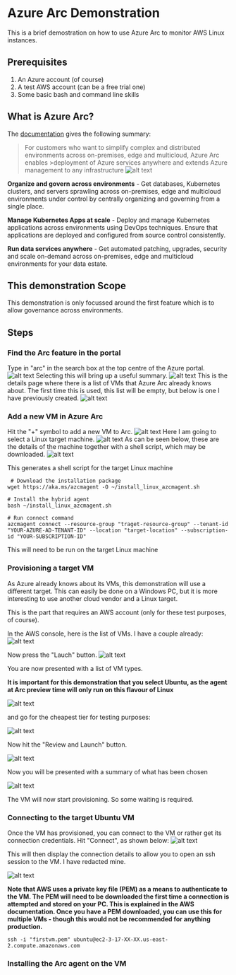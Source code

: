# Azure Arc Demonstration
This is a brief demostration on how to use Azure Arc to monitor AWS Linux instances.

## Prerequisites
1. An Azure account (of course)
2. A test AWS account (can be a free trial one)
3. Some basic bash and command line skills

## What is Azure Arc?
The [documentation](https://azure.microsoft.com/en-gb/services/azure-arc/) gives the following summary:

>For customers who want to simplify complex and distributed environments across on-premises, edge and multicloud, Azure Arc enables >deployment of Azure services anywhere and extends Azure management to any infrastructure
![alt text](https://github.com/jometzg/arc-demo/blob/master/overview.png "Arc overview")

**Organize and govern across environments** - Get databases, Kubernetes clusters, and servers sprawling across on-premises, edge and multicloud environments under control by centrally organizing and governing from a single place.

**Manage Kubernetes Apps at scale** - Deploy and manage Kubernetes applications across environments using DevOps techniques. Ensure that applications are deployed and configured from source control consistently.

**Run data services anywhere** - Get automated patching, upgrades, security and scale on-demand across on-premises, edge and multicloud environments for your data estate.

## This demonstration Scope
This demonstration is only focussed around the first feature which is to allow governance across environments. 

## Steps
### Find the Arc feature in the portal
Type in "arc" in the search box at the top centre of the Azure portal.
![alt text](https://github.com/jometzg/arc-demo/blob/master/find-arc.png "Find Arc feature")
Selecting this will bring up a useful summary.
![alt text](https://github.com/jometzg/arc-demo/blob/master/arc-summary.png "Arc summary")
This is the details page where there is a list of VMs that Azure Arc already knows about. The first time this is used, this list will be empty, but below is one I have previously created.
![alt text](https://github.com/jometzg/arc-demo/blob/master/arc-list.png "Arc list")

### Add a new VM in Azure Arc
Hit the "+" symbol to add a new VM to Arc.
![alt text](https://github.com/jometzg/arc-demo/blob/master/arc-add1.png "Add a VM")
Here I am going to select a Linux target machine.
![alt text](https://github.com/jometzg/arc-demo/blob/master/arc-add2.png "Add a VM")
As can be seen below, these are the details of the machine together with a shell script, which may be downloaded.
![alt text](https://github.com/jometzg/arc-demo/blob/master/arc-add3.png "Add a VM")

This generates a shell script for the target Linux machine
```
 # Download the installation package
wget https://aka.ms/azcmagent -O ~/install_linux_azcmagent.sh

# Install the hybrid agent
bash ~/install_linux_azcmagent.sh

# Run connect command
azcmagent connect --resource-group "traget-resource-group" --tenant-id "YOUR-AZURE-AD-TENANT-ID" --location "target-location" --subscription-id "YOUR-SUBSCRIPTION-ID"
```
This will need to be run on the target Linux machine

### Provisioning a target VM
As Azure already knows about its VMs, this demonstration will use a different target. This can easily be done on a Windows PC, but it is more interesting to use another cloud vendor and a Linux target.

This is the part that requires an AWS account (only for these test purposes, of course).

In the AWS console, here is the list of VMs. I have a couple already:
![alt text](https://github.com/jometzg/arc-demo/blob/master/aws-vm-summary.png "AWS VM instance list")

Now press the "Lauch" button.
![alt text](https://github.com/jometzg/arc-demo/blob/master/aws-launch1.png "AWS Launch")

You are now presented with a list of VM types.

**It is important for this demonstration that you select Ubuntu, as the agent at Arc preview time will only run on this flavour of Linux**

![alt text](https://github.com/jometzg/arc-demo/blob/master/aws-select-ubuntu.png "AWS select Ubuntu")

and go for the cheapest tier for testing purposes:

![alt text](https://github.com/jometzg/arc-demo/blob/master/aws-select-size.png "AWS select smallest size")

Now hit the "Review and Launch" button.

![alt text](https://github.com/jometzg/arc-demo/blob/master/aws-review-and-launch.png "AWS review and launch")

Now you will be presented with a summary of what has been chosen

![alt text](https://github.com/jometzg/arc-demo/blob/master/aws-launch.png "AWS launch summary")

The VM will now start provisioning. So some waiting is required.

### Connecting to the target Ubuntu VM
Once the VM has provisioned, you can connect to the VM or rather get its connection credentials.
Hit "Connect", as shown below:
![alt text](https://github.com/jometzg/arc-demo/blob/master/aws-connect.png "AWS connect")

This will then display the connection details to allow you to open an ssh session to the VM. I have redacted mine.

![alt text](https://github.com/jometzg/arc-demo/blob/master/aws-connect2.png "AWS connect summary")


**Note that AWS uses a private key file (PEM) as a means to authenticate to the VM. The PEM will need to be downloaded the first time a connection is attempted and stored on your PC. This is explained in the AWS documentation. Once you have a PEM downloaded, you can use this for multiple VMs - though this would not be recommended for anything production.**

```
ssh -i "firstvm.pem" ubuntu@ec2-3-17-XX-XX.us-east-2.compute.amazonaws.com
```

### Installing the Arc agent on the VM

